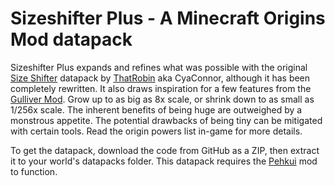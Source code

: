 # Sizeshifter Plus - A Minecraft Origins Mod datapack
Sizeshifter Plus expands and refines what was possible with the original [Size Shifter](https://github.com/ThatRobin/RobinsOrigins) datapack by [ThatRobin](https://github.com/ThatRobin) aka CyaConnor, although it has been completely rewritten.  It also draws inspiration for a few features from the [Gulliver Mod](https://www.minecraftforum.net/forums/mapping-and-modding-java-edition/minecraft-mods/1282337-mc-forge-1-6-4-gulliver-the-resizing-mod-v0-14-3).  Grow up to as big as 8x scale, or shrink down to as small as 1/256x scale.  The inherent benefits of being huge are outweighed by a monstrous appetite.  The potential drawbacks of being tiny can be mitigated with certain tools.  Read the origin powers list in-game for more details.

To get the datapack, download the code from GitHub as a ZIP, then extract it to your world's datapacks folder.  This datapack requires the [Pehkui](https://github.com/Virtuoel/Pehkui) mod to function.
